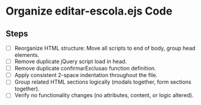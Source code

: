 # Organize editar-escola.ejs Code

## Steps
- [ ] Reorganize HTML structure: Move all scripts to end of body, group head elements.
- [ ] Remove duplicate jQuery script load in head.
- [ ] Remove duplicate confirmarExclusao function definition.
- [ ] Apply consistent 2-space indentation throughout the file.
- [ ] Group related HTML sections logically (modals together, form sections together).
- [ ] Verify no functionality changes (no attributes, content, or logic altered).
